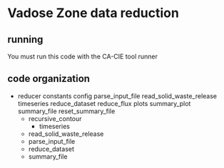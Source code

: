# Vadose Zone data reduction

## running

You must run this code with the CA-CIE tool runner


## code organization
  - reducer
        constants
        config
        parse_input_file
        read_solid_waste_release
            timeseries 
        reduce_dataset
            reduce_flux
            plots
                summary_plot            
        summary_file
            reset_summary_file 
    - recursive_contour
        - timeseries
    - read_solid_waste_release
    - parse_input_file
    - reduce_dataset
    - summary_file
